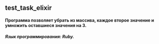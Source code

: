 ## test_task_elixir
#### Программа позволяет убрать из массива, каждое второе значение и умножить оставшиеся значения на 3.
##### Язык программирования: Ruby.
